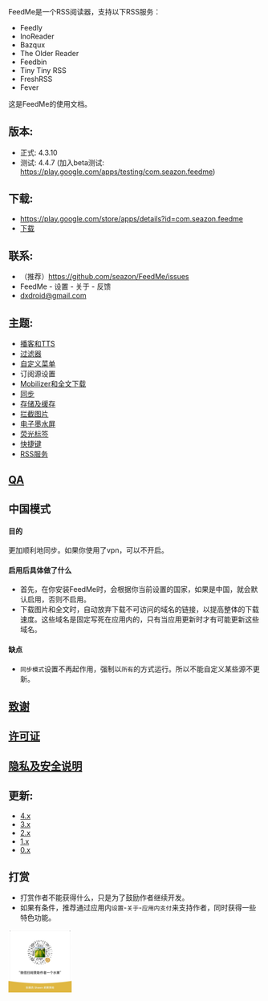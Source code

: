 FeedMe是一个RSS阅读器，支持以下RSS服务：
- Feedly
- InoReader
- Bazqux
- The Older Reader
- Feedbin
- Tiny Tiny RSS
- FreshRSS
- Fever

这是FeedMe的使用文档。

## 版本:
- 正式: 4.3.10
- 测试: 4.4.7 (加入beta测试: https://play.google.com/apps/testing/com.seazon.feedme)

## 下载:
- https://play.google.com/store/apps/details?id=com.seazon.feedme
- <a href="https://github.com/seazon/FeedMe/releases">下载</a>

## 联系:
- （推荐）https://github.com/seazon/FeedMe/issues
- FeedMe - 设置 - 关于 - 反馈
- dxdroid@gmail.com

## 主题:

- <a href="https://github.com/seazon/FeedMe/blob/main/doc/zh/podcast_tts.md">播客和TTS</a>
- <a href="https://github.com/seazon/FeedMe/blob/main/doc/zh/filter.md">过滤器</a>
- <a href="https://github.com/seazon/FeedMe/blob/main/doc/zh/customize_menus.md">自定义菜单</a>
- 订阅源设置
- <a href="https://github.com/seazon/FeedMe/blob/main/doc/zh/mobilizer.md">Mobilizer和全文下载</a>
- <a href="https://github.com/seazon/FeedMe/blob/main/doc/zh/sync.md">同步</a>
- <a href="https://github.com/seazon/FeedMe/blob/main/doc/zh/storage_and_cache.md">存储及缓存</a>
- <a href="https://github.com/seazon/FeedMe/blob/main/doc/zh/block_image.md">拦截图片</a>
- <a href="https://github.com/seazon/FeedMe/blob/main/doc/zh/eink.md">电子墨水屏</a>
- <a href="https://github.com/seazon/FeedMe/blob/main/doc/zh/highlighter.md">荧光标签</a>
- <a href="https://github.com/seazon/FeedMe/blob/main/doc/zh/shortcut_key.md">快捷键</a>
- <a href="https://github.com/seazon/FeedMe/blob/main/doc/zh/rss_services.md">RSS服务</a>

## <a href="https://github.com/seazon/FeedMe/blob/main/doc/en/qa.md">QA</a>

## 中国模式
#### 目的
更加顺利地同步。如果你使用了vpn，可以不开启。
#### 启用后具体做了什么
- 首先，在你安装FeedMe时，会根据你当前设置的国家，如果是中国，就会默认启用，否则不启用。
- 下载图片和全文时，自动放弃下载不可访问的域名的链接，以提高整体的下载速度。这些域名是固定写死在应用内的，只有当应用更新时才有可能更新这些域名。
#### 缺点
- `同步模式`设置不再起作用，强制以`所有`的方式运行。所以不能自定义某些源不更新。

## <a href="https://github.com/seazon/FeedMe/blob/main/doc/en/credits.md">致谢</a>

## <a href="https://github.com/seazon/FeedMe/blob/main/doc/en/licenses.md">许可证</a>

## <a href="https://github.com/seazon/FeedMe/blob/main/privacy_and_security.md">隐私及安全说明</a>

## 更新:
- <a href="https://github.com/seazon/FeedMe/blob/main/doc/zh/patches.md">4.x</a>
- <a href="https://github.com/seazon/FeedMe/blob/main/doc/zh/patches_3.x.md">3.x</a>
- <a href="https://github.com/seazon/FeedMe/blob/main/doc/en/patches_2.x.md">2.x</a>
- <a href="https://github.com/seazon/FeedMe/blob/main/doc/en/patches_1.x.md">1.x</a>
- <a href="https://github.com/seazon/FeedMe/blob/main/doc/en/patches_0.x.md">0.x</a>

## 打赏
- 打赏作者不能获得什么，只是为了鼓励作者继续开发。
- 如果有条件，推荐通过应用内`设置`-`关于`-`应用内支付`来支持作者，同时获得一些特色功能。
<img src="https://github.com/seazon/FeedMe/blob/main/doc/zh/imgs/sponsor-wechat.jpg" width="25%" height="25%" />
